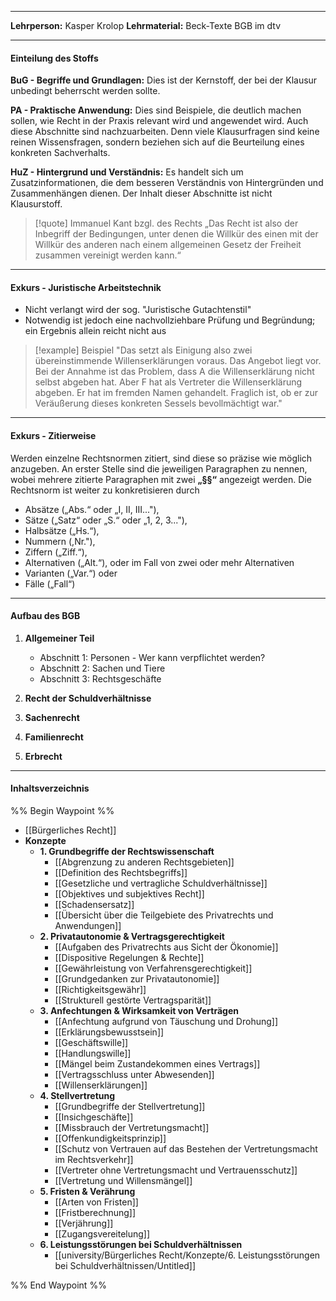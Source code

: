 ***
**Lehrperson:** Kasper Krolop
**Lehrmaterial:**  Beck-Texte BGB im dtv
***
#### Einteilung des Stoffs

**BuG - Begriffe und Grundlagen:**
Dies ist der Kernstoff, der bei der Klausur unbedingt beherrscht werden sollte.

**PA - Praktische Anwendung:**
Dies sind Beispiele, die deutlich machen sollen, wie Recht in der Praxis relevant wird und angewendet wird. Auch diese Abschnitte sind nachzuarbeiten. Denn viele Klausurfragen sind keine reinen Wissensfragen, sondern beziehen sich auf die Beurteilung eines konkreten Sachverhalts.

**HuZ - Hintergrund und Verständnis:**
Es handelt sich um Zusatzinformationen, die dem besseren Verständnis von Hintergründen und Zusammenhängen dienen. Der Inhalt dieser Abschnitte ist nicht Klausurstoff.

> [!quote] Immanuel Kant bzgl. des Rechts 
> „Das Recht ist also der Inbegriff der Bedingungen, unter denen die Willkür des einen mit der Willkür des anderen nach einem allgemeinen Gesetz der Freiheit zusammen vereinigt werden kann.“

***
#### Exkurs - Juristische Arbeitstechnik

- Nicht verlangt wird der sog. "Juristische Gutachtenstil"
- Notwendig ist jedoch eine nachvollziehbare Prüfung und Begründung; ein Ergebnis allein reicht nicht aus

> [!example] Beispiel 
> "Das setzt als Einigung also zwei übereinstimmende Willenserklärungen voraus. Das Angebot liegt vor. Bei der Annahme ist das Problem, dass A die Willenserklärung nicht selbst abgeben hat. Aber F hat als Vertreter die Willenserklärung abgeben. Er hat im fremden Namen gehandelt. Fraglich ist, ob er zur Veräußerung dieses konkreten Sessels bevollmächtigt war."

***
#### Exkurs - Zitierweise

Werden einzelne Rechtsnormen zitiert, sind diese so präzise wie möglich anzugeben. An erster Stelle sind die jeweiligen Paragraphen zu nennen, wobei mehrere zitierte Paragraphen mit zwei **„§§“** angezeigt werden. Die Rechtsnorm ist weiter zu konkretisieren durch

- Absätze („Abs.“ oder „I, II, III..."),
- Sätze („Satz“ oder „S.“ oder „1, 2, 3..."),
- Halbsätze („Hs.“),
- Nummern (,Nr."),
- Ziffern („Ziff.“),
- Alternativen („Alt.“), oder im Fall von zwei oder mehr Alternativen
- Varianten („Var.“) oder
- Fälle („Fall“)

***
#### Aufbau des BGB

1. **Allgemeiner Teil**

	- Abschnitt 1: Personen - Wer kann verpflichtet werden?
	- Abschnitt 2: Sachen und Tiere
	- Abschnitt 3: Rechtsgeschäfte

1. **Recht der Schuldverhältnisse**
2. **Sachenrecht**
3. **Familienrecht**
4. **Erbrecht**

***
#### Inhaltsverzeichnis

%% Begin Waypoint %%
- [[Bürgerliches Recht]]
- **Konzepte**
	- **1. Grundbegriffe der Rechtswissenschaft**
		- [[Abgrenzung zu anderen Rechtsgebieten]]
		- [[Definition des Rechtsbegriffs]]
		- [[Gesetzliche und vertragliche Schuldverhältnisse]]
		- [[Objektives und subjektives Recht]]
		- [[Schadensersatz]]
		- [[Übersicht über die Teilgebiete des Privatrechts und Anwendungen]]
	- **2. Privatautonomie & Vertragsgerechtigkeit**
		- [[Aufgaben des Privatrechts aus Sicht der Ökonomie]]
		- [[Dispositive Regelungen & Rechte]]
		- [[Gewährleistung von Verfahrensgerechtigkeit]]
		- [[Grundgedanken zur Privatautonomie]]
		- [[Richtigkeitsgewähr]]
		- [[Strukturell gestörte Vertragsparität]]
	- **3. Anfechtungen & Wirksamkeit von Verträgen**
		- [[Anfechtung aufgrund von Täuschung und Drohung]]
		- [[Erklärungsbewusstsein]]
		- [[Geschäftswille]]
		- [[Handlungswille]]
		- [[Mängel beim Zustandekommen eines Vertrags]]
		- [[Vertragsschluss unter Abwesenden]]
		- [[Willenserklärungen]]
	- **4. Stellvertretung**
		- [[Grundbegriffe der Stellvertretung]]
		- [[Insichgeschäfte]]
		- [[Missbrauch der Vertretungsmacht]]
		- [[Offenkundigkeitsprinzip]]
		- [[Schutz von Vertrauen auf das Bestehen der Vertretungsmacht im Rechtsverkehr]]
		- [[Vertreter ohne Vertretungsmacht und Vertrauensschutz]]
		- [[Vertretung und Willensmängel]]
	- **5. Fristen & Verährung**
		- [[Arten von Fristen]]
		- [[Fristberechnung]]
		- [[Verjährung]]
		- [[Zugangsvereitelung]]
	- **6. Leistungsstörungen bei Schuldverhältnissen**
		- [[university/Bürgerliches Recht/Konzepte/6. Leistungsstörungen bei Schuldverhältnissen/Untitled]]

%% End Waypoint %%
